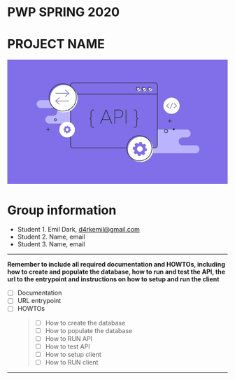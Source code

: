 # PWP SPRING 2020
# PROJECT NAME
![ ](pic.jpg)
# Group information

* Student 1. Emil Dark, d4rkemil@gmail.com
* Student 2. Name, email
* Student 3. Name, email


***
__Remember to include all required documentation and HOWTOs, including how to create and populate the database, how to run and test the API, the url to the entrypoint and instructions on how to setup and run the client__


- [ ] Documentation
- [ ] URL entrypoint
- [ ] HOWTOs
    >- [ ] How to create the database
    >- [ ] How to populate the database
    >- [ ] How to RUN API
    >- [ ] How to test API
    >- [ ] How to setup client
    >- [ ] How to RUN client

***



